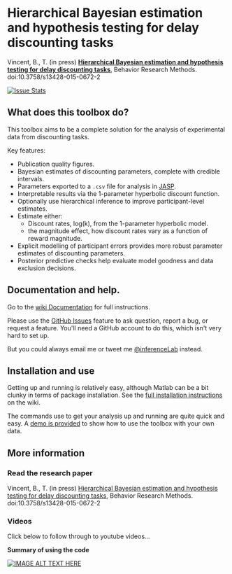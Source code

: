 # Hierarchical Bayesian estimation and hypothesis testing for delay discounting tasks

Vincent, B., T. (in press) **[Hierarchical Bayesian estimation and hypothesis testing for delay discounting tasks](http://link.springer.com/article/10.3758%2Fs13428-015-0672-2)**, Behavior Research Methods. doi:10.3758/s13428-015-0672-2

[![Issue Stats](http://issuestats.com/github/drbenvincent/delay-discounting-analysis/badge/issue?style=flat-square)](http://issuestats.com/github/drbenvincent/delay-discounting-analysis)

## What does this toolbox do?

This toolbox aims to be a complete solution for the analysis of experimental data from discounting tasks.

Key features:

* Publication quality figures.
* Bayesian estimates of discounting parameters, complete with credible intervals.
* Parameters exported to a `.csv` file for analysis in [JASP](https://jasp-stats.org).
* Interpretable results via the 1-parameter hyperbolic discount function.
* Optionally use hierarchical inference to improve participant-level estimates.
* Estimate either:
  * Discount rates, log(k), from the 1-parameter hyperbolic model.
  * the magnitude effect, how discount rates vary as a function of reward magnitude.
* Explicit modelling of participant errors provides more robust parameter estimates of discounting parameters.
* Posterior predictive checks help evaluate model goodness and data exclusion decisions.

## Documentation and help.
Go to the [wiki Documentation](https://github.com/drbenvincent/delay-discounting-analysis/wiki) for full instructions.

Please use the [GitHub Issues](https://github.com/drbenvincent/delay-discounting-analysis/issues) feature to ask question, report a bug, or request a feature. You'll need a GitHub account to do this, which isn't very hard to set up.

But you could always email me or tweet me [@inferenceLab](https://twitter.com/inferencelab) instead.


## Installation and use
Getting up and running is relatively easy, although Matlab can be a bit clunky in terms of package installation. See the [full installation instructions](https://github.com/drbenvincent/delay-discounting-analysis/wiki/Getting-Started) on the wiki.

The commands use to get your analysis up and running are quite quick and easy. A [demo is provided](https://github.com/drbenvincent/delay-discounting-analysis/tree/master/demo) to show how to use the toolbox with your own data.


## More information

### Read the research paper
Vincent, B., T. (in press) [Hierarchical Bayesian estimation and hypothesis testing for delay discounting tasks](http://link.springer.com/article/10.3758%2Fs13428-015-0672-2), Behavior Research Methods. doi:10.3758/s13428-015-0672-2

### Videos
Click below to follow through to youtube videos...

**Summary of using the code**

[![IMAGE ALT TEXT HERE](https://img.youtube.com/vi/kDafp-xB7js/0.jpg)](https://www.youtube.com/watch?v=kDafp-xB7js)
